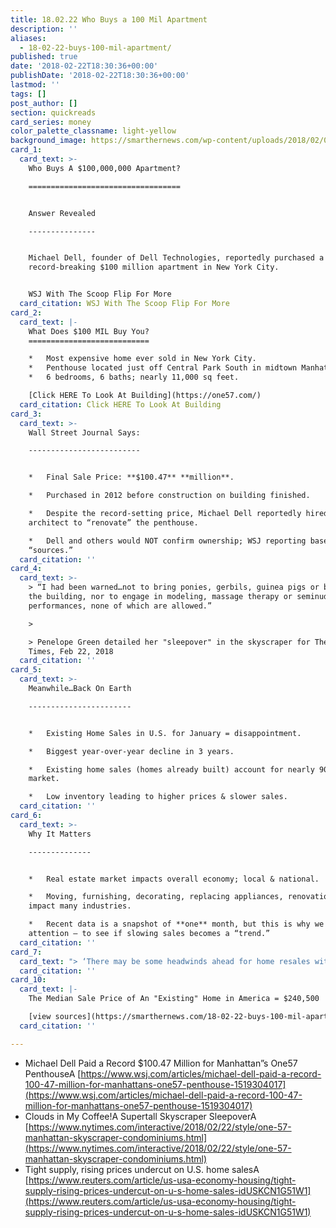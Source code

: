 ```yaml
---
title: 18.02.22 Who Buys a 100 Mil Apartment
description: ''
aliases:
  - 18-02-22-buys-100-mil-apartment/
published: true
date: '2018-02-22T18:30:36+00:00'
publishDate: '2018-02-22T18:30:36+00:00'
lastmod: ''
tags: []
post_author: []
section: quickreads
card_series: money
color_palette_classname: light-yellow
background_image: https://smarthernews.com/wp-content/uploads/2018/02/03_thumb.jpg
card_1:
  card_text: >-
    Who Buys A $100,000,000 Apartment?

    ==================================


    Answer Revealed

    ---------------


    Michael Dell, founder of Dell Technologies, reportedly purchased a
    record-breaking $100 million apartment in New York City.


    WSJ With The Scoop Flip For More
  card_citation: WSJ With The Scoop Flip For More
card_2:
  card_text: |-
    What Does $100 MIL Buy You?
    ===========================

    *   Most expensive home ever sold in New York City.
    *   Penthouse located just off Central Park South in midtown Manhattan.
    *   6 bedrooms, 6 baths; nearly 11,000 sq feet.

    [Click HERE To Look At Building](https://one57.com/)
  card_citation: Click HERE To Look At Building
card_3:
  card_text: >-
    Wall Street Journal Says:

    -------------------------


    *   Final Sale Price: **$100.47** **million**.

    *   Purchased in 2012 before construction on building finished.

    *   Despite the record-setting price, Michael Dell reportedly hired his
    architect to “renovate” the penthouse.

    *   Dell and others would NOT confirm ownership; WSJ reporting based on
    “sources.”
  card_citation: ''
card_4:
  card_text: >-
    > “I had been warned…not to bring ponies, gerbils, guinea pigs or bunnies to
    the building, nor to engage in modeling, massage therapy or seminude
    performances, none of which are allowed.”

    > 

    > Penelope Green detailed her "sleepover" in the skyscraper for The New York
    Times, Feb 22, 2018
  card_citation: ''
card_5:
  card_text: >-
    Meanwhile…Back On Earth

    -----------------------


    *   Existing Home Sales in U.S. for January = disappointment.

    *   Biggest year-over-year decline in 3 years.

    *   Existing home sales (homes already built) account for nearly 90% of the
    market.

    *   Low inventory leading to higher prices & slower sales.
  card_citation: ''
card_6:
  card_text: >-
    Why It Matters

    --------------


    *   Real estate market impacts overall economy; local & national.

    *   Moving, furnishing, decorating, replacing appliances, renovations etc.
    impact many industries.

    *   Recent data is a snapshot of **one** month, but this is why we pay
    attention – to see if slowing sales becomes a “trend.”
  card_citation: ''
card_7:
  card_text: "> ‘There may be some headwinds ahead for home resales with rising mortgage costs affecting how much the buyer can afford & this could put a damper on existing home sales & take some of the wind out of the economy’s sails.”\n> \n> Chris Rupkey, Economist to Reuters"
  card_citation: ''
card_10:
  card_text: |-
    The Median Sale Price of An "Existing" Home in America = $240,500

    [view sources](https://smarthernews.com/18-02-22-buys-100-mil-apartment/)
  card_citation: ''

---
```

*   Michael Dell Paid a Record $100.47 Million for Manhattan”s One57 PenthouseA [https://www.wsj.com/articles/michael-dell-paid-a-record-100-47-million-for-manhattans-one57-penthouse-1519304017](https://www.wsj.com/articles/michael-dell-paid-a-record-100-47-million-for-manhattans-one57-penthouse-1519304017)
*   Clouds in My Coffee!A Supertall Skyscraper SleepoverA [https://www.nytimes.com/interactive/2018/02/22/style/one-57-manhattan-skyscraper-condominiums.html](https://www.nytimes.com/interactive/2018/02/22/style/one-57-manhattan-skyscraper-condominiums.html)
*   Tight supply, rising prices undercut on U.S. home salesA [https://www.reuters.com/article/us-usa-economy-housing/tight-supply-rising-prices-undercut-on-u-s-home-sales-idUSKCN1G51W1](https://www.reuters.com/article/us-usa-economy-housing/tight-supply-rising-prices-undercut-on-u-s-home-sales-idUSKCN1G51W1)